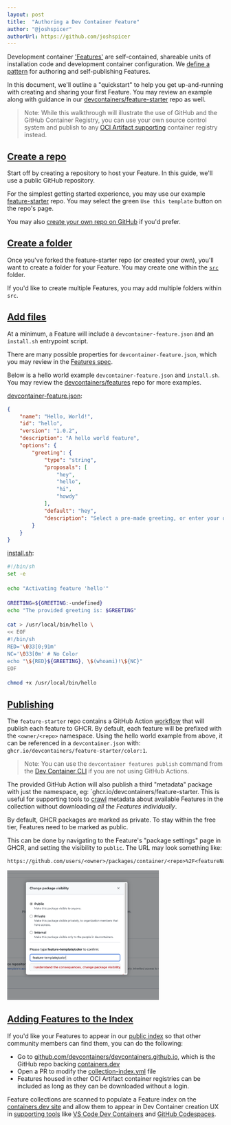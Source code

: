 ```yaml
---
layout: post
title:  "Authoring a Dev Container Feature"
author: "@joshspicer"
authorUrl: https://github.com/joshspicer
---
```


Development container ['Features'](/features) are self-contained, shareable units of installation code and development container configuration. We [define a pattern](/implementors/features-distribution) for authoring and self-publishing Features.

In this document, we'll outline a "quickstart" to help you get up-and-running with creating and sharing your first Feature. You may review an example along with guidance in our [devcontainers/feature-starter](https://github.com/devcontainers/feature-starter) repo as well. 

> Note: While this walkthrough will illustrate the use of GitHub and the GitHub Container Registry, you can use your own source control system and publish to any [OCI Artifact supporting](https://oras.land/implementors/#registries-supporting-oci-artifacts) container registry instead.

## <a href="#create-repo" name="create-repo" class="anchor"> Create a repo </a>

Start off by creating a repository to host your Feature. In this guide, we'll use a public GitHub repository. 

For the simplest getting started experience, you may use our example [feature-starter](https://github.com/devcontainers/feature-starter) repo. You may select the green `Use this template` button on the repo's page.

You may also [create your own repo on GitHub](https://docs.github.com/en/get-started/quickstart/create-a-repo) if you'd prefer.

## <a href="#create-folder" name="create-folder" class="anchor"> Create a folder </a>

Once you've forked the feature-starter repo (or created your own), you'll want to create a folder for your Feature. You may create one within the [`src`](https://github.com/devcontainers/feature-starter/tree/main/src) folder.

If you'd like to create multiple Features, you may add multiple folders within `src`.

## <a href="#add-files" name="add-files" class="anchor"> Add files </a>

At a minimum, a Feature will include a `devcontainer-feature.json` and an `install.sh` entrypoint script.

There are many possible properties for `devcontainer-feature.json`, which you may review in the [Features spec](/features#devcontainer-feature-json-properties).

Below is a hello world example `devcontainer-feature.json` and `install.sh`. You may review the [devcontainers/features](https://github.com/devcontainers/features/blob/main/src) repo for more examples.

[devcontainer-feature.json](https://github.com/devcontainers/feature-starter/blob/main/src/hello/devcontainer-feature.json):

```json
{
    "name": "Hello, World!",
    "id": "hello",
    "version": "1.0.2",
    "description": "A hello world feature",
    "options": {
        "greeting": {
            "type": "string",
            "proposals": [
                "hey",
                "hello",
                "hi",
                "howdy"
            ],
            "default": "hey",
            "description": "Select a pre-made greeting, or enter your own"
        }
    }
}
```

[install.sh](https://github.com/devcontainers/feature-starter/blob/main/src/hello/install.sh):

```bash
#!/bin/sh
set -e

echo "Activating feature 'hello'"

GREETING=${GREETING:-undefined}
echo "The provided greeting is: $GREETING"

cat > /usr/local/bin/hello \
<< EOF
#!/bin/sh
RED='\033[0;91m'
NC='\033[0m' # No Color
echo "\${RED}${GREETING}, \$(whoami)!\${NC}"
EOF

chmod +x /usr/local/bin/hello
```

## <a href="#publishing" name="publishing" class="anchor"> Publishing </a>

The `feature-starter` repo contains a GitHub Action [workflow](https://github.com/devcontainers/feature-starter/blob/main/.github/workflows/release.yaml) that will publish each feature to GHCR. By default, each feature will be prefixed with the `<owner/<repo>` namespace. Using the hello world example from above, it can be referenced in a `devcontainer.json` with: `ghcr.io/devcontainers/feature-starter/color:1`.

> Note: You can use the `devcontainer features publish` command from the [Dev Container CLI](https://github.com/devcontainers/cli) if you are not using GitHub Actions.

The provided GitHub Action will also publish a third "metadata" package with just the namespace, eg: `ghcr.io/devcontainers/feature-starter.  This is useful for supporting tools to [crawl](#add-to-index) metadata about available Features in the collection without downloading _all the Features individually_.

By default, GHCR packages are marked as private. To stay within the free tier, Features need to be marked as public.

This can be done by navigating to the Feature's "package settings" page in GHCR, and setting the visibility to `public`. The URL may look something like:

```
https://github.com/users/<owner>/packages/container/<repo>%2F<featureName>/settings
```

<img style="max-width:70%;height:auto" alt="Changing package visibility to public" src="/img/make-package-public.png"/>

## <a href="#add-to-index" name="add-to-index" class="anchor"> Adding Features to the Index </a>

If you'd like your Features to appear in our [public index](/features) so that other community members can find them, you can do the following:

* Go to [github.com/devcontainers/devcontainers.github.io](https://github.com/devcontainers/devcontainers.github.io), which is the GitHub repo backing [containers.dev](https://containers.dev/)
* Open a PR to modify the [collection-index.yml](https://github.com/devcontainers/devcontainers.github.io/blob/gh-pages/_data/collection-index.yml) file
* Features housed in other OCI Artifact container registries can be included as long as they can be downloaded without a login.

Feature collections are scanned to populate a Feature index on the [containers.dev site](/features) and allow them to appear in Dev Container creation UX in [supporting tools](https://containers.dev/supporting) like [VS Code Dev Containers](https://marketplace.visualstudio.com/items?itemName=ms-vscode-remote.remote-containers) and [GitHub Codespaces](https://github.com/features/codespaces).
